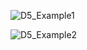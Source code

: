 ![D5_Example1](https://github.com/user-attachments/assets/4a9ef77c-4191-4b14-bc8b-8d40e65f5251)

![D5_Example2](https://github.com/user-attachments/assets/43f8ebfb-d3b4-4982-af3f-1a73b72f1311)
